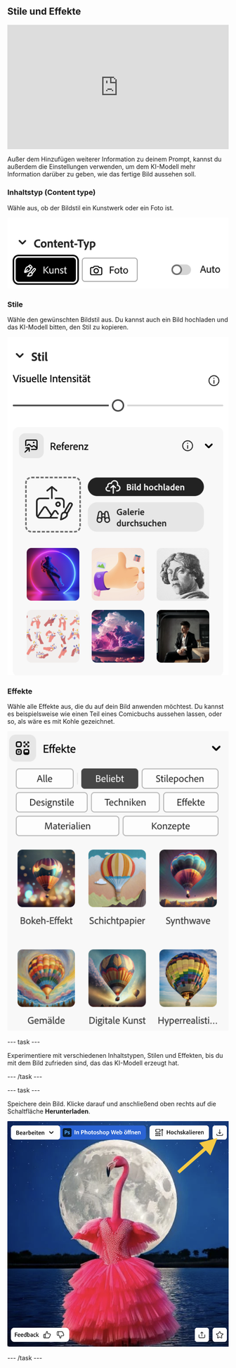 ## Stile und Effekte

<html>
  <div style="position: relative; overflow: hidden; padding-top: 56.25%;">
    <iframe style="position: absolute; top: 0; left: 0; right: 0; width: 100%; height: 100%; border: none;" src="https://www.youtube.com/embed/AXQFcthUIMY?rel=0&cc_load_policy=1" allowfullscreen allow="accelerometer; autoplay; clipboard-write; encrypted-media; gyroscope; picture-in-picture; web-share"></iframe>
  </div>
</html>

Außer dem Hinzufügen weiterer Information zu deinem Prompt, kannst du außerdem die Einstellungen verwenden, um dem KI-Modell mehr Information darüber zu geben, wie das fertige Bild aussehen soll.

### Inhaltstyp (Content type)

Wähle aus, ob der Bildstil ein Kunstwerk oder ein Foto ist.

![Verschiedene Inhaltstypen – Kunst und Foto](images/content-type.png)

### Stile

Wähle den gewünschten Bildstil aus. Du kannst auch ein Bild hochladen und das KI-Modell bitten, den Stil zu kopieren.

![Eine Liste mit verschiedenen Bildstilen zur Auswahl](images/styles.png)

### Effekte

Wähle alle Effekte aus, die du auf dein Bild anwenden möchtest. Du kannst es beispielsweise wie einen Teil eines Comicbuchs aussehen lassen, oder so, als wäre es mit Kohle gezeichnet.

![Eine Liste mit verschiedenen Bildeffekten zur Auswahl](images/effects.png)

\--- task ---

Experimentiere mit verschiedenen Inhaltstypen, Stilen und Effekten, bis du mit dem Bild zufrieden sind, das das KI-Modell erzeugt hat.

\--- /task ---

\--- task ---

Speichere dein Bild. Klicke darauf und anschließend oben rechts auf die Schaltfläche **Herunterladen**.

![Ein stilisiertes Bild eines Flamingos in einem Ballkleid mit einem gelben Pfeil zu einem Download-Button oben rechts im Bild,](images/final-image.png)

\--- /task ---
